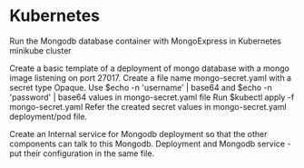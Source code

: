 # Kubernetes


Run the Mongodb database container with MongoExpress in Kubernetes minikube cluster

Create a basic template of a deployment of mongo database with a mongo image listening on port 27017.
Create a file name mongo-secret.yaml with a secret type Opaque.
Use $echo -n 'username' | base64 and $echo -n 'password' | base64 values in mongo-secret.yaml file
Run $kubectl apply -f mongo-secret.yaml
Refer the created secret values in mongo-secret.yaml deployment/pod file.

Create an Internal service for Mongodb deployment so that the other components can talk to this Mongodb.
Deployment and Mongodb service -put their configuration in the same file.

